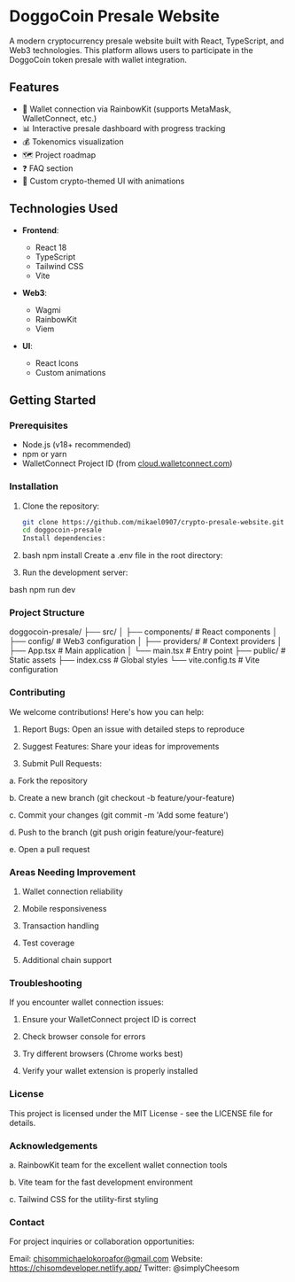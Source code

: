 # DoggoCoin Presale Website

A modern cryptocurrency presale website built with React, TypeScript, and Web3 technologies. This platform allows users to participate in the DoggoCoin token presale with wallet integration.

## Features

- 🚀 Wallet connection via RainbowKit (supports MetaMask, WalletConnect, etc.)
- 📊 Interactive presale dashboard with progress tracking
- 💰 Tokenomics visualization
- 🗺 Project roadmap
- ❓ FAQ section
- 🎨 Custom crypto-themed UI with animations

## Technologies Used

- **Frontend**:

  - React 18
  - TypeScript
  - Tailwind CSS
  - Vite

- **Web3**:

  - Wagmi
  - RainbowKit
  - Viem

- **UI**:
  - React Icons
  - Custom animations

## Getting Started

### Prerequisites

- Node.js (v18+ recommended)
- npm or yarn
- WalletConnect Project ID (from [cloud.walletconnect.com](https://cloud.walletconnect.com))

### Installation

1. Clone the repository:

   ```bash
   git clone https://github.com/mikael0907/crypto-presale-website.git
   cd doggocoin-presale
   Install dependencies:

   ```

2. bash
   npm install
   Create a .env file in the root directory:

3. Run the development server:

bash
npm run dev

### Project Structure

doggocoin-presale/
├── src/
│ ├── components/ # React components
│ ├── config/ # Web3 configuration
│ ├── providers/ # Context providers
│ ├── App.tsx # Main application
│ └── main.tsx # Entry point
├── public/ # Static assets
├── index.css # Global styles
└── vite.config.ts # Vite configuration

### Contributing

We welcome contributions! Here's how you can help:

1. Report Bugs: Open an issue with detailed steps to reproduce

2. Suggest Features: Share your ideas for improvements

3. Submit Pull Requests:

a. Fork the repository

b. Create a new branch (git checkout -b feature/your-feature)

c. Commit your changes (git commit -m 'Add some feature')

d. Push to the branch (git push origin feature/your-feature)

e. Open a pull request

### Areas Needing Improvement

1. Wallet connection reliability

2. Mobile responsiveness

3. Transaction handling

4. Test coverage

5. Additional chain support

### Troubleshooting

If you encounter wallet connection issues:

1. Ensure your WalletConnect project ID is correct

2. Check browser console for errors

3. Try different browsers (Chrome works best)

4. Verify your wallet extension is properly installed

### License

This project is licensed under the MIT License - see the LICENSE file for details.

### Acknowledgements

a. RainbowKit team for the excellent wallet connection tools

b. Vite team for the fast development environment

c. Tailwind CSS for the utility-first styling

### Contact

For project inquiries or collaboration opportunities:

Email: chisommichaelokoroafor@gmail.com
Website: https://chisomdeveloper.netlify.app/
Twitter: @simplyCheesom
